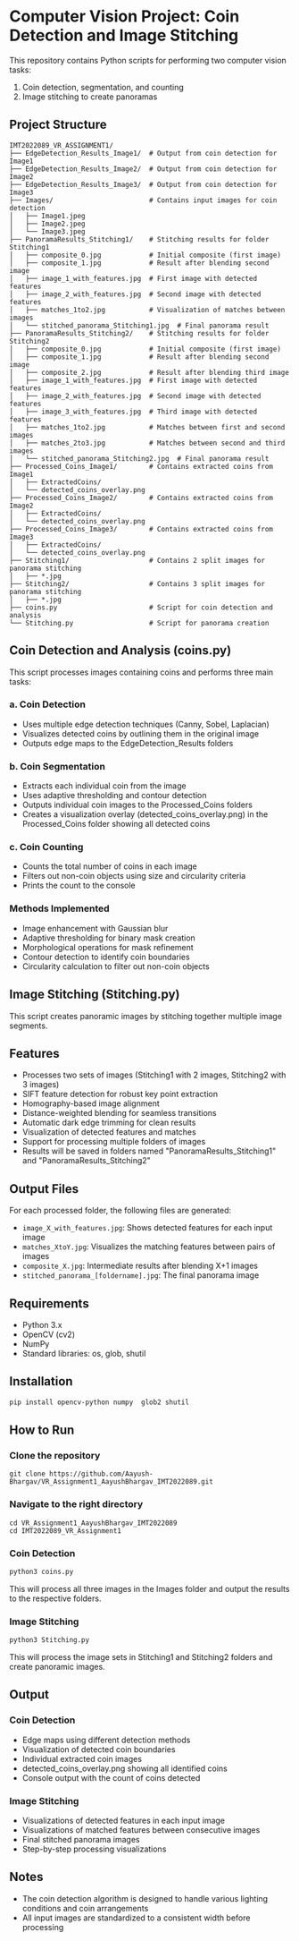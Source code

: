 # Computer Vision Project: Coin Detection and Image Stitching

This repository contains Python scripts for performing two computer vision tasks:
1. Coin detection, segmentation, and counting
2. Image stitching to create panoramas

## Project Structure

```
IMT2022089_VR_ASSIGNMENT1/
├── EdgeDetection_Results_Image1/  # Output from coin detection for Image1
├── EdgeDetection_Results_Image2/  # Output from coin detection for Image2
├── EdgeDetection_Results_Image3/  # Output from coin detection for Image3
├── Images/                        # Contains input images for coin detection
│   ├── Image1.jpeg
│   ├── Image2.jpeg
│   └── Image3.jpeg
├── PanoramaResults_Stitching1/    # Stitching results for folder Stitching1
│   ├── composite_0.jpg            # Initial composite (first image)
│   ├── composite_1.jpg            # Result after blending second image
│   ├── image_1_with_features.jpg  # First image with detected features
│   ├── image_2_with_features.jpg  # Second image with detected features
│   ├── matches_1to2.jpg           # Visualization of matches between images
│   └── stitched_panorama_Stitching1.jpg  # Final panorama result
├── PanoramaResults_Stitching2/    # Stitching results for folder Stitching2
│   ├── composite_0.jpg            # Initial composite (first image)
│   ├── composite_1.jpg            # Result after blending second image
│   ├── composite_2.jpg            # Result after blending third image
│   ├── image_1_with_features.jpg  # First image with detected features
│   ├── image_2_with_features.jpg  # Second image with detected features
│   ├── image_3_with_features.jpg  # Third image with detected features
│   ├── matches_1to2.jpg           # Matches between first and second images
│   ├── matches_2to3.jpg           # Matches between second and third images
│   └── stitched_panorama_Stitching2.jpg  # Final panorama result
├── Processed_Coins_Image1/        # Contains extracted coins from Image1
│   ├── ExtractedCoins/
│   └── detected_coins_overlay.png
├── Processed_Coins_Image2/        # Contains extracted coins from Image2
│   ├── ExtractedCoins/
│   └── detected_coins_overlay.png
├── Processed_Coins_Image3/        # Contains extracted coins from Image3
│   ├── ExtractedCoins/
│   └── detected_coins_overlay.png
├── Stitching1/                    # Contains 2 split images for panorama stitching
│   ├── *.jpg
├── Stitching2/                    # Contains 3 split images for panorama stitching
│   ├── *.jpg
├── coins.py                       # Script for coin detection and analysis
└── Stitching.py                   # Script for panorama creation
```

## Coin Detection and Analysis (coins.py)

This script processes images containing coins and performs three main tasks:

### a. Coin Detection 
- Uses multiple edge detection techniques (Canny, Sobel, Laplacian)
- Visualizes detected coins by outlining them in the original image
- Outputs edge maps to the EdgeDetection_Results folders

### b. Coin Segmentation
- Extracts each individual coin from the image
- Uses adaptive thresholding and contour detection
- Outputs individual coin images to the Processed_Coins folders
- Creates a visualization overlay (detected_coins_overlay.png) in the Processed_Coins folder showing all detected coins

### c. Coin Counting
- Counts the total number of coins in each image
- Filters out non-coin objects using size and circularity criteria
- Prints the count to the console

### Methods Implemented
- Image enhancement with Gaussian blur
- Adaptive thresholding for binary mask creation
- Morphological operations for mask refinement
- Contour detection to identify coin boundaries
- Circularity calculation to filter out non-coin objects

## Image Stitching (Stitching.py)

This script creates panoramic images by stitching together multiple image segments.

## Features

- Processes two sets of images (Stitching1 with 2 images, Stitching2 with 3 images)
- SIFT feature detection for robust key point extraction
- Homography-based image alignment
- Distance-weighted blending for seamless transitions
- Automatic dark edge trimming for clean results
- Visualization of detected features and matches
- Support for processing multiple folders of images
- Results will be saved in folders named "PanoramaResults_Stitching1" and "PanoramaResults_Stitching2"

## Output Files

For each processed folder, the following files are generated:

- `image_X_with_features.jpg`: Shows detected features for each input image
- `matches_XtoY.jpg`: Visualizes the matching features between pairs of images
- `composite_X.jpg`: Intermediate results after blending X+1 images
- `stitched_panorama_[foldername].jpg`: The final panorama image

## Requirements

- Python 3.x
- OpenCV (cv2)
- NumPy
- Standard libraries: os, glob, shutil

## Installation

```bash
pip install opencv-python numpy  glob2 shutil
```

## How to Run

### Clone the repository
```
git clone https://github.com/Aayush-Bhargav/VR_Assignment1_AayushBhargav_IMT2022089.git
```
### Navigate to the right directory
```
cd VR_Assignment1_AayushBhargav_IMT2022089
cd IMT2022089_VR_Assignment1
```
### Coin Detection
```bash
python3 coins.py
```
This will process all three images in the Images folder and output the results to the respective folders.

### Image Stitching
```bash
python3 Stitching.py
```
This will process the image sets in Stitching1 and Stitching2 folders and create panoramic images.

## Output

### Coin Detection
- Edge maps using different detection methods
- Visualization of detected coin boundaries
- Individual extracted coin images
- detected_coins_overlay.png showing all identified coins
- Console output with the count of coins detected

### Image Stitching
- Visualizations of detected features in each input image
- Visualizations of matched features between consecutive images
- Final stitched panorama images
- Step-by-step processing visualizations

## Notes
- The coin detection algorithm is designed to handle various lighting conditions and coin arrangements
- All input images are standardized to a consistent width before processing
